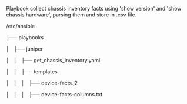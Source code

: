 
Playbook collect chassis inventory facts using 'show version' and 'show chassis hardware', parsing them and store in .csv file. 


/etc/ansible

├── playbooks


│   ├── juniper


│   │   ├── get_chassis_inventory.yaml


│   │   ├── templates


│   │   │   ├── device-facts.j2


│   │   │   ├── device-facts-columns.txt



